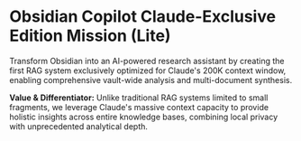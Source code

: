 # Obsidian Copilot Claude-Exclusive Edition Mission (Lite)

Transform Obsidian into an AI-powered research assistant by creating the first RAG system exclusively optimized for Claude's 200K context window, enabling comprehensive vault-wide analysis and multi-document synthesis.

**Value & Differentiator:** Unlike traditional RAG systems limited to small fragments, we leverage Claude's massive context capacity to provide holistic insights across entire knowledge bases, combining local privacy with unprecedented analytical depth.